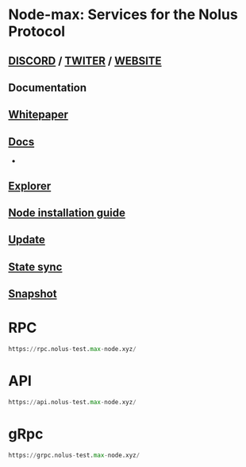# Node-max: Services for the Nolus Protocol
## [DISCORD](https://discord.gg/nolus-protocol) / [TWITER](https://twitter.com/NolusProtocol) / [WEBSITE](https://nolus.io/) 
## Documentation
## [Whitepaper](https://nolus.io/Nolus-Whitepaper.pdf)
## [Docs](https://docs-nolus-protocol.notion.site/Nolus-Protocol-Docs-a0ddfe091cc5456183417a68502705f8)
 - 
## [Explorer](https://explorer-max-node-max.vercel.app/nolus-rila)
## [Node installation guide](https://github.com/Node-max/Testnet/tree/main/Nolus%20Protocol/Node_installation_guide)
## [Update](https://github.com/Node-max/Testnet/tree/main/Nolus%20Protocol/Update%20v.0.1.43)
## [State sync](https://github.com/Node-max/Testnet/tree/main/Nolus%20Protocol/StateSync)
## [Snapshot](https://github.com/Node-max/Testnet/tree/main/Nolus%20Protocol/Snapshot)
# RPC
```python
https://rpc.nolus-test.max-node.xyz/
```
# API
```python
https://api.nolus-test.max-node.xyz/
```
# gRpc
```python
https://grpc.nolus-test.max-node.xyz/
```

